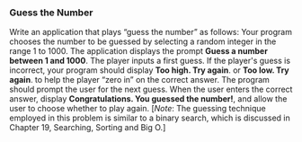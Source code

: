### Guess the Number

Write an application that plays “guess the number” as follows: Your
program chooses the number to be guessed by selecting a random integer in the range 1 to 1000.
The application displays the prompt **Guess a number between 1 and 1000**. The player inputs a first
guess. If the player's guess is incorrect, your program should display **Too high. Try again**. or **Too
low. Try again**. to help the player “zero in” on the correct answer. The program should prompt the
user for the next guess. When the user enters the correct answer, display **Congratulations. You
guessed the number!**, and allow the user to choose whether to play again. [_Note_: The guessing technique
employed in this problem is similar to a binary search, which is discussed in Chapter 19,
Searching, Sorting and Big O.]